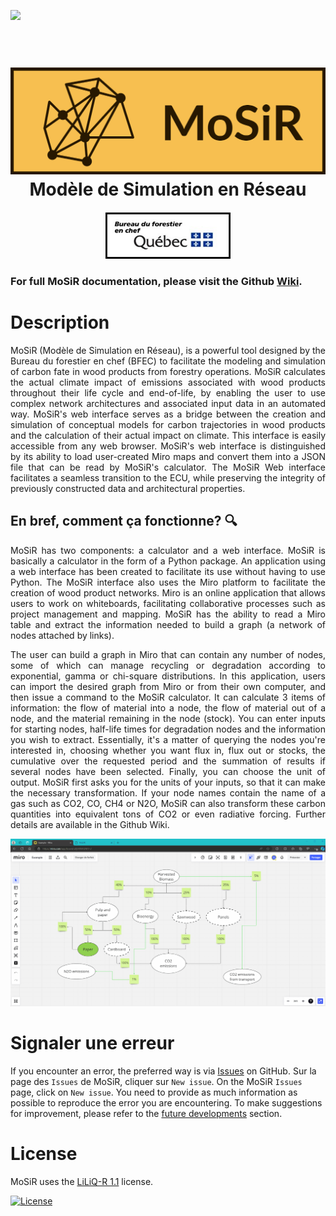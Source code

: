 <a href = "https://github.com/Bureau-du-Forestier-en-chef/MoSiR/blob/master/README_fr.md"><img src = "https://img.shields.io/badge/FR-Cliquer_ici_pour_la version_française-blue?style=flat-square" height="25" /></a>

<!-- HEADER -->
<h1 align="center">
  <br>
  <a href="https://github.com/Bureau-du-Forestier-en-chef/MoSiR"><img src="./MoSiR/static/image/MoSiR-logo-github.png" alt="Modèle de Simulation en Réseau" width="800"></a>
  <br>
  Modèle de Simulation en Réseau
  <br>
</h1>

<h4 align="center"> 
  <a href="https://forestierenchef.gouv.qc.ca"><img src="./MoSiR/static/image/BFEC.jpg" width="200"></a>
  <br>
<h4>

### For full MoSiR documentation, please visit the Github [Wiki](https://github.com/Bureau-du-Forestier-en-chef/MoSiR/wiki).

<!-- TEXTE -->
# Description
<p align="justify"> 
MoSiR (Modèle de Simulation en Réseau), is a powerful tool designed by the Bureau du forestier en chef (BFEC) to facilitate the modeling and simulation of carbon fate in wood products from forestry operations. MoSiR calculates the actual climate impact of emissions associated with wood products throughout their life cycle and end-of-life, by enabling the user to use complex network architectures and associated input data in an automated way. MoSiR's web interface serves as a bridge between the creation and simulation of conceptual models for carbon trajectories in wood products and the calculation of their actual impact on climate. This interface is easily accessible from any web browser. MoSiR's web interface is distinguished by its ability to load user-created Miro maps and convert them into a JSON file that can be read by MoSiR's calculator. The MoSiR Web interface facilitates a seamless transition to the ECU, while preserving the integrity of previously constructed data and architectural properties.
</p>

## En bref, comment ça fonctionne? :mag:
<p align = "justify">
MoSiR has two components: a calculator and a web interface. MoSiR is basically a calculator in the form of a Python package. An application using a web interface has been created to facilitate its use without having to use Python. The MoSiR interface also uses the Miro platform to facilitate the creation of wood product networks. Miro is an online application that allows users to work on whiteboards, facilitating collaborative processes such as project management and mapping. MoSiR has the ability to read a Miro table and extract the information needed to build a graph (a network of nodes attached by links).  
</p>
<p align = "justify">
The user can build a graph in Miro that can contain any number of nodes, some of which can manage recycling or degradation according to exponential, gamma or chi-square distributions. In this application, users can import the desired graph from Miro or from their own computer, and then issue a command to the MoSiR calculator. It can calculate 3 items of information: the flow of material into a node, the flow of material out of a node, and the material remaining in the node (stock).  You can enter inputs for starting nodes, half-life times for degradation nodes and the information you wish to extract. Essentially, it's a matter of querying the nodes you're interested in, choosing whether you want flux in, flux out or stocks, the cumulative over the requested period and the summation of results if several nodes have been selected. Finally, you can choose the unit of output. MoSiR first asks you for the units of your inputs, so that it can make the necessary transformation. If your node names contain the name of a gas such as CO2, CO, CH4 or N2O, MoSiR can also transform these carbon quantities into equivalent tons of CO2 or even radiative forcing. Further details are available in the Github Wiki.
</p>

 ![mosir_example](https://github.com/Landry-G/MoSiR_images/blob/main/mosir_example.gif)
 
# Signaler une erreur

If you encounter an error, the preferred way is via [Issues] on GitHub. Sur la page des `Issues` de MoSiR, cliquer sur `New issue`. On the MoSiR `Issues` page, click on `New issue`. You need to provide as much information as possible to reproduce the error you are encountering. To make suggestions for improvement, please refer to the [future developments](https://github.com/Bureau-du-Forestier-en-chef/MoSiR/wiki/D%C3%A9veloppements-futurs) section.

[Issues]: https://github.com/Bureau-du-Forestier-en-chef/MoSiR/issues

# License

MoSiR uses the [LiLiQ-R 1.1](https://github.com/Bureau-du-Forestier-en-chef/MoSiR/blob/master/LICENSES/EN/LiLiQ-R11EN.pdf) license.

[![License](http://img.shields.io/:license-liliqR11-blue.svg?style=flat-square)](https://forge.gouv.qc.ca/licence/liliq-v1-1/#r%C3%A9ciprocit%C3%A9-liliq-r)

